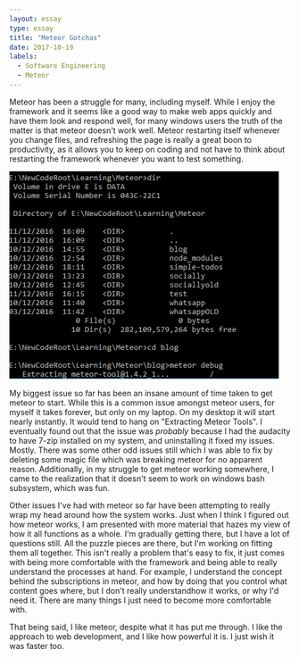 ```yaml
---
layout: essay
type: essay
title: "Meteor Gotchas"
date: 2017-10-19
labels:
  - Software Engineering
  - Meteor
---
```


Meteor has been a struggle for many, including myself. While I enjoy the framework and it seems like a good way to make web apps quickly and have them look and respond well, for many windows users the truth of the matter is that meteor doesn't work well.
Meteor restarting itself whenever you change files, and refreshing the page is really a great boon to productivity, as it allows you to keep on coding and not have to think about restarting the framework whenever you want to test something.

<img class="ui image" src="../images/meteor_irl.png" alt="not my pic btw">

My biggest issue so far has been an insane amount of time taken to get meteor to start. While this is a common issue amongst meteor users, for myself it takes forever, but only on my laptop. On my desktop it will start nearly instantly. It would tend to hang on "Extracting Meteor Tools".
I eventually found out that the issue was *probably* because I had the audacity to have 7-zip installed on my system, and uninstalling it fixed my issues. Mostly. There was some other odd issues still which I was able to fix by deleting some magic file which was breaking meteor for no apparent reason.
Additionally, in my struggle to get meteor working somewhere, I came to the realization that it doesn't seem to work on windows bash subsystem, which was fun.

Other issues I've had with meteor so far have been attempting to really wrap my head around how the system works. Just when I think I figured out how meteor works, I am presented with more material that hazes my view of how it all functions as a whole. I'm gradually getting there, but I have a lot of questions still. All the puzzle pieces are there, but I'm working on fitting them all together.
This isn't really a problem that's easy to fix, it just comes with being more comfortable with the framework and being able to really understand the processes at hand. For example, I understand the concept behind the subscriptions in meteor, and how by doing that you control what content goes where, but I don't really understandhow it works, or why I'd need it. There are many things I just need to become more comfortable with.

That being said, I like meteor, despite what it has put me through. I like the approach to web development, and I like how powerful it is. I just wish it was faster too.



